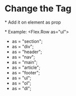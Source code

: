 # Change the Tag

\* Add it on element as prop

\* Example: <Flex.Row as="ul">

- as = "section";
- as = "div";
- as = "header";
- as = "nav";
- as = "main";
- as = "article";
- as = "footer";
- as = "ul";
- as = "ol";
- as = "dl";
